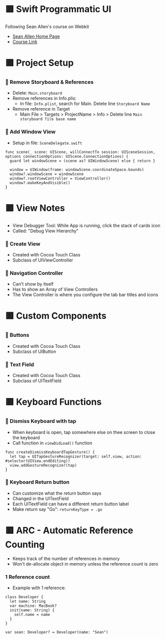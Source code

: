 # :red_square: Swift Programmatic UI

Following Sean Allen's course on Webkit

- [Sean Allen Home Page](https://seanallen.teachable.com/courses/)
- [Course Link](https://seanallen.teachable.com/courses/enrolled/681906)

# :red_square: Project Setup

### :small_orange_diamond: Remove Storyboard & References

- Delete: `Main.storyboard`
- Remove references in Info.plis:
  - In file: `Info.plist`, search for Main. Delete line `Storyboard Name`
- Remove reference in Target
  - Main File > Targets > ProjectName > Info > Delete line `Main storyboard file base name`  

### :small_orange_diamond: Add Window View

- Setup in file: `SceneDelegate.swift`
```
func scene(_ scene: UIScene, willConnectTo session: UISceneSession, options connectionOptions: UIScene.ConnectionOptions) {
  guard let windowScene = (scene as? UIWindowScene) else { return }
        
  window = UIWindow(frame: windowScene.coordinateSpace.bounds)      
  window?.windowScene = windowScene
  window?.rootViewController = ViewController()
  window?.makeKeyAndVisible()
}
```

# :red_square: View Notes

- View Debugger Tool: While App is running, click the stack of cards icon
- Called: "Debug View Hierarchy"

### :small_orange_diamond: Create View

- Created with Cocoa Touch Class
- Subclass of UIViewController

### :small_orange_diamond: Navigation Controller

- Can't show by itself
- Has to show an Array of View Controllers
- The View Controller is where you configure the tab bar titles and icons

# :red_square: Custom Components

### :small_orange_diamond: Buttons

- Created with Cocoa Touch Class
- Subclass of UIButton

### :small_orange_diamond: Text Field

- Created with Cocoa Touch Class
- Subclass of UITextField

# :red_square: Keyboard Functions

### :small_orange_diamond: Dismiss Keyboard with tap

- When keyboard is open, tap somewhere else on thee screen to close the keyboard
- Call function in `viewDidLoad()` function
```
func createDismissKeyboardTapGesture() {
  let tap = UITapGestureRecognizer(target: self.view, action: #selector(UIView.endEditing))      
  view.addGestureRecognizer(tap)
}
```

### :small_orange_diamond: Keyboard Return button

- Can customize what the return button says
- Changed in the UITextField
- Each UITextField can have a different return button label
- Make return say "Go": `returnKeyType = .go`

# :red_square: ARC - Automatic Reference Counting

- Keeps track of the number of references in memory
- Won't de-allocate object in memory unless the reference count is zero

### 1 Reference count

- Example with 1 reference:
```
class Developer {
  let name: String
  var machine: MacBook?
  init(name: String) {
    self.name = name
  }
}

var sean: Developer? = Developer(name: "Sean")
```























